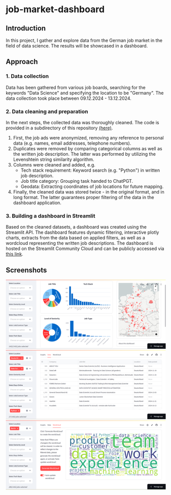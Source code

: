 # job-market-dashboard

## Introduction
In this project, I gather and explore data from the German job market in the field of data science. The results will be showcased in a dashboard.

## Approach
### 1. Data collection
Data has been gathered from various job boards, searching for the keywords "Data Science" and specifying the location to be "Germany". The data collection took place between 09.12.2024 - 13.12.2024.

### 2. Data cleaning and preparation
In the next steps, the collected data was thoroughly cleaned. The code is provided in a subdirectory of this repository [(here)](data/data_cleaning/data_cleaning.ipynb).
1. First, the job ads were anonymized, removing any reference to personal data (e.g. names, email addresses, telephone numbers). 
2. Duplicates were removed by comparing categorical columns as well as the written job description. The latter was performed by utilizing the Levenshtein string similarity algorithm.
3. Columns were cleaned and added, e.g.
    - Tech stack requirement: Keyword search (e.g. "Python") in written job description.
    - Job title category: Grouping task handed to ChatPGT.
    - Geodata: Extracting coordinates of job locations for future mapping.
4. Finally, the cleaned data was stored twice - in the original format, and in long format. The latter guarantees proper filtering of the data in the dashboard application.

### 3. Building a dashboard in Streamlit
Based on the cleaned datasets, a dashboard was created using the Streamlit API.
The dashboard features dynamic filtering, interactive plotly charts, extracts from the data based on applied filters, as well as a wordcloud representing the written job descriptions.
The dashboard is hosted on the Streamlit Community Cloud and can be publicly accessed via [this link](https://job-market-dashboard.streamlit.app/).

## Screenshots
![main_page](https://github.com/nick-peter-marcus/job-market-dashboard/blob/main/images/main_page.png?raw=true)
![data_tab](https://github.com/nick-peter-marcus/job-market-dashboard/blob/main/images/data_tab.png?raw=true)
![wordcloud](https://github.com/nick-peter-marcus/job-market-dashboard/blob/main/images/wordcloud.png?raw=true)